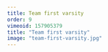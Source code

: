 ```yaml
---
title: Team first varsity
order: 9
vimeoid: 157905379
title: "Team first varsity"
image: "team-first-varsity.jpg"
---
```

